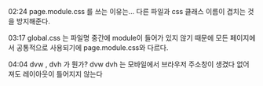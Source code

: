 02:24
page.module.css 를 쓰는 이유는...
다른 파일과 css 클래스 이름이 겹치는 것을 방지해준다.

03:17
global.css 는 파일명 중간에 module이 들어가 있지 않기 때문에
모든 페이지에서 공통적으로 사용되기에 page.module.css와 다르다.

04:04
dvw , dvh 가 뭔가?
dvw dvh 는 모바일에서 브라우저 주소창이 생겼다 없어져도 레이아웃이 틀어지지 않는다

